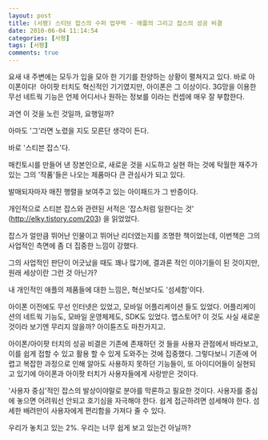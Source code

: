 ```yaml
---
layout: post
title: (서평) 스티브 잡스의 수퍼 업무력 - 애플의 그리고 잡스의 성공 비결
date: 2010-06-04 11:14:54
categories: [서평]
tags: [서평]
comments: true
---
```


요새 내 주변에는 모두가 입을 모아 한 기기를 찬양하는 상황이 펼쳐지고 있다.
바로 아이폰이다! 
아이팟 터치도 혁신적인 기기였지만, 아이폰은 그 이상이다. 3G망을 이용한 무선 네트웍 기능은 언제 어디서나 원하는 정보를 이라는 컨셉에 매우 잘 부합한다.

과연 이 것을 노린 것일까, 요행일까?

아마도 '그'라면 노렸을 지도 모른단 생각이 든다.

바로 '스티븐 잡스'다.


매킨토시를 만들어 낸 장본인으로, 새로운 것을 시도하고 실현 하는 것에 탁월한 재주가 있는 그의 '작품'들은 나오는 제품마다 큰 관심사가 되고 있다.

발매되자마자 매진 행렬을 보여주고 있는 아이패드가 그 반증이다.


개인적으로 스티븐 잡스와 관련된 서적은 '잡스처럼 일한다는 것' (http://elky.tistory.com/203) 을 읽었었다.

잡스가 얼만큼 뛰어난 인물이고 뛰어난 리더였는지를 조명한 책이었는데, 이번책은 그의 사업적인 측면에 좀 더 집중한 느낌이 강했다.

그의 사업적인 판단이 어긋났을 때도 꽤나 많기에, 결과론 적인 이야기들이 된 것이지만, 원래 세상이란 그런 것 아닌가?

내 개인적인 애플의 제품들에 대한 느낌은, 혁신보다도 '섬세함'이다.

아이폰 이전에도 무선 인터넷은 있었고, 모바일 어플리케이션 들도 있었다. 어플리케이션의 네트웍 기능도, 모바일 운영체제도, SDK도 있었다. 앱스토어? 이 것도 사실 새로운 것이라 보기엔 무리지 않을까? 아이튠즈도 마찬가지고.

아이폰/아이팟 터치의 성공 비결은 기존에 존재하던 것 들을 사용자 관점에서 바라보고, 이를 쉽게 접할 수 있고 활용 할 수 있게 도와주는 것에 집중했다. 그렇다보니 기존에 어렵고 복잡한 과정으로 인해 알아도 사용하지 못하던 기능들이, 또 아이디어들이 실현되고 있기에 아이폰과 아이팟 터치가 사용자들에게 사랑받은 것이다.

'사용자 중심'적인 잡스의 발상이야말로 분야를 막론하고 필요한 것이다. 사용자를 중심에 놓으면 어려워선 안되고 호기심을 자극해야 한다. 쉽게 접근하려면 섬세해야 한다. 섬세한 배려만이 사용자에게 편리함을 가져다 줄 수 있다.

우리가 놓치고 있는 2%. 우리는 너무 쉽게 보고 있는건 아닐까?